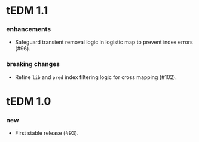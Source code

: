 # tEDM 1.1

### enhancements

* Safeguard transient removal logic in logistic map to prevent index errors (#96).

### breaking changes

* Refine `lib` and `pred` index filtering logic for cross mapping (#102).

# tEDM 1.0

### new

* First stable release (#93).
